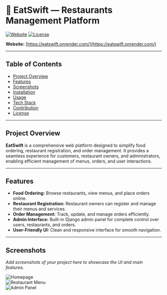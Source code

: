 # 🍴 EatSwift — Restaurants Management Platform  

[![Website](https://img.shields.io/badge/Website-Live-brightgreen)](https://eatswift.onrender.com/)
[![License](https://img.shields.io/badge/License-MIT-blue)](https://opensource.org/licenses/MIT)

**Website:** [https://eatswift.onrender.com/](https://eatswift.onrender.com/)  

---

## Table of Contents
- [Project Overview](#project-overview)
- [Features](#features)
- [Screenshots](#screenshots)
- [Installation](#installation)
- [Usage](#usage)
- [Tech Stack](#tech-stack)
- [Contribution](#contribution)
- [License](#license)

---

## Project Overview  
**EatSwift** is a comprehensive web platform designed to simplify food ordering, restaurant registration, and order management. It provides a seamless experience for customers, restaurant owners, and administrators, enabling efficient management of menus, orders, and user interactions.  

---

## Features  
- **Food Ordering:** Browse restaurants, view menus, and place orders online.  
- **Restaurant Registration:** Restaurant owners can register and manage their menus and services.  
- **Order Management:** Track, update, and manage orders efficiently.  
- **Admin Interface:** Built-in Django admin panel for complete control over users, restaurants, and orders.  
- **User-Friendly UI:** Clean and responsive interface for smooth navigation.  

---

## Screenshots  
*Add screenshots of your project here to showcase the UI and main features.*  

![Homepage](screenshots/homepage.png)  
![Restaurant Menu](screenshots/menu.png)  
![Admin Panel](screenshots/admin.png)  





